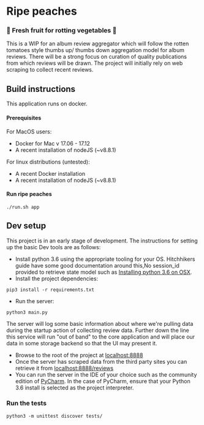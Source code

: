 # Ripe peaches
### :peach: Fresh fruit for rotting vegetables :peach:

This is a WIP for an album review aggregator which will follow the rotten tomatoes style thumbs up/ thumbs down aggregation model for album reviews. 
There will be a strong focus on curation of quality publications from which reviews will be drawn. The project will initially rely on web scraping to collect recent reviews.

## Build instructions

This application runs on docker.

#### Prerequisites

For MacOS users:
* Docker for Mac v 17.06 - 17.12
* A recent installation of nodeJS (~v8.8.1)


For linux distributions (untested):
* A recent Docker installation  
* A recent installation of nodeJS (~v8.8.1)


#### Run ripe peaches 

```
./run.sh app
```   
   
## Dev setup
This project is in an early stage of development. The instructions for setting
up the basic Dev tools are as follows:
* Install python 3.6 using the appropriate tooling for your OS. Hitchhikers guide have some good documentation around this,No session_id provided to retrieve state model
 such as [Installing python 3.6 on OSX](http://docs.python-guide.org/en/latest/starting/install3/osx/).
* Install the project dependencies:
```
pip3 install -r requirements.txt
``` 
* Run the server:
```
python3 main.py
```
The server will log some basic information about where we're pulling data during the startup action
of collecting review data. Further down the line this service will run "out of band" to the
core application and will place our data in some storage backend so that the UI may present it.
* Browse to the root of the project at [localhost:8888](http://localhost:8888)
* Once the server has scraped data from the third party sites you can retrieve it from 
[localhost:8888/reviews](http://localhost:8888/reviews)
* You can run the server in the IDE of your choice such as the community edition of [PyCharm](https://www.jetbrains.com/pycharm/). 
In the case of PyCharm, ensure that your Python 3.6 install is selected as the project interpreter.
  
### Run the tests 

```
python3 -m unittest discover tests/
```
